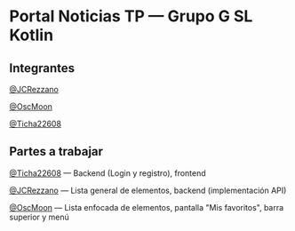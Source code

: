 # Portal Noticias TP — Grupo G SL Kotlin

## Integrantes

[@JCRezzano](https://github.com/JCRezzano) 

[@OscMoon](https://github.com/OscMoon) 

[@Ticha22608](https://github.com/Ticha22608)

## Partes a trabajar

[@Ticha22608](https://github.com/Ticha22608) — Backend (Login y registro), frontend

[@JCRezzano](https://github.com/JCRezzano) — Lista general de elementos, backend (implementación API)  

[@OscMoon](https://github.com/OscMoon) — Lista enfocada de elementos, pantalla "Mis favoritos", barra superior y menú
